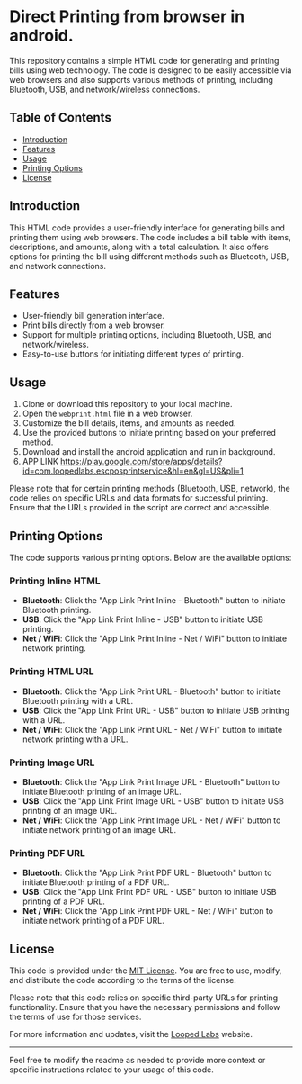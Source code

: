 # Direct Printing from browser in android.

This repository contains a simple HTML code for generating and printing bills using web technology. The code is designed to be easily accessible via web browsers and also supports various methods of printing, including Bluetooth, USB, and network/wireless connections.

## Table of Contents

- [Introduction](#introduction)
- [Features](#features)
- [Usage](#usage)
- [Printing Options](#printing-options)
- [License](#license)

## Introduction

This HTML code provides a user-friendly interface for generating bills and printing them using web browsers. The code includes a bill table with items, descriptions, and amounts, along with a total calculation. It also offers options for printing the bill using different methods such as Bluetooth, USB, and network connections.

## Features

- User-friendly bill generation interface.
- Print bills directly from a web browser.
- Support for multiple printing options, including Bluetooth, USB, and network/wireless.
- Easy-to-use buttons for initiating different types of printing.

## Usage

1. Clone or download this repository to your local machine.
2. Open the `webprint.html` file in a web browser.
3. Customize the bill details, items, and amounts as needed.
4. Use the provided buttons to initiate printing based on your preferred method.
5. Download and install the android application and run in background.
6. APP LINK https://play.google.com/store/apps/details?id=com.loopedlabs.escposprintservice&hl=en&gl=US&pli=1

Please note that for certain printing methods (Bluetooth, USB, network), the code relies on specific URLs and data formats for successful printing. Ensure that the URLs provided in the script are correct and accessible.

## Printing Options

The code supports various printing options. Below are the available options:

### Printing Inline HTML

- **Bluetooth**: Click the "App Link Print Inline - Bluetooth" button to initiate Bluetooth printing.
- **USB**: Click the "App Link Print Inline - USB" button to initiate USB printing.
- **Net / WiFi**: Click the "App Link Print Inline - Net / WiFi" button to initiate network printing.

### Printing HTML URL

- **Bluetooth**: Click the "App Link Print URL - Bluetooth" button to initiate Bluetooth printing with a URL.
- **USB**: Click the "App Link Print URL - USB" button to initiate USB printing with a URL.
- **Net / WiFi**: Click the "App Link Print URL - Net / WiFi" button to initiate network printing with a URL.

### Printing Image URL

- **Bluetooth**: Click the "App Link Print Image URL - Bluetooth" button to initiate Bluetooth printing of an image URL.
- **USB**: Click the "App Link Print Image URL - USB" button to initiate USB printing of an image URL.
- **Net / WiFi**: Click the "App Link Print Image URL - Net / WiFi" button to initiate network printing of an image URL.

### Printing PDF URL

- **Bluetooth**: Click the "App Link Print PDF URL - Bluetooth" button to initiate Bluetooth printing of a PDF URL.
- **USB**: Click the "App Link Print PDF URL - USB" button to initiate USB printing of a PDF URL.
- **Net / WiFi**: Click the "App Link Print PDF URL - Net / WiFi" button to initiate network printing of a PDF URL.

## License

This code is provided under the [MIT License](LICENSE). You are free to use, modify, and distribute the code according to the terms of the license.

Please note that this code relies on specific third-party URLs for printing functionality. Ensure that you have the necessary permissions and follow the terms of use for those services.

For more information and updates, visit the [Looped Labs](https://loopedlabs.com) website.

--- 

Feel free to modify the readme as needed to provide more context or specific instructions related to your usage of this code.
